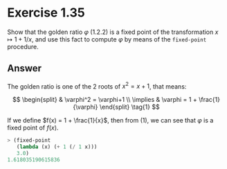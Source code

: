 # Exercise 1.35

Show that the golden ratio $\varphi$ (1.2.2) is a fixed point of the
transformation $x \mapsto	1+1/x$, and use this fact to compute $\varphi$ by means
of the `fixed-point` procedure.

## Answer

The golden ratio is one of the 2 roots of $x^2 = x+1$, that means:

$$
\begin{split}
         & \varphi^2 = \varphi+1 \\
\implies & \varphi = 1 + \frac{1}{\varphi}
\end{split} \tag{1}
$$

If we define $f(x) =  1 + \frac{1}{x}$, then from $(1)$, we can see that
$\varphi$ is a fixed point of $f(x)$.

```scheme
> (fixed-point
   (lambda (x) (+ 1 (/ 1 x)))
   3.0)
1.618035190615836
```
